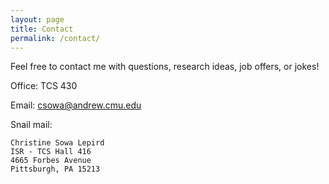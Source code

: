 ```yaml
---
layout: page
title: Contact
permalink: /contact/
---
```


Feel free to contact me with questions, research ideas, job offers, or jokes!

Office: TCS 430

Email: [csowa@andrew.cmu.edu](mailto:csowa@andrew.cmu.edu)

Snail mail:

    Christine Sowa Lepird
    ISR - TCS Hall 416
    4665 Forbes Avenue
    Pittsburgh, PA 15213  
